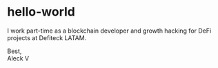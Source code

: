 # hello-world

I work part-time as a blockchain developer and growth hacking for DeFi projects at Defiteck LATAM.

Best,</br>
Aleck V
